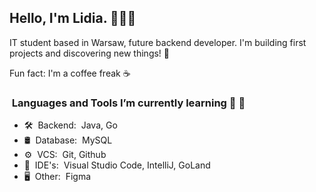 

<h2> Hello, I'm Lidia.  👩🏼‍💻 </h2>

IT student based in Warsaw, future backend developer.
I'm building first projects and discovering new things! 💫 

Fun fact: I'm a coffee freak ☕️ 

<h3>&nbsp;Languages and Tools I’m currently learning 🌱 👀 </h3>

- 🛠 &nbsp;Backend:&nbsp; Java, Go
- 🛢 &nbsp;Database:&nbsp; MySQL
- ⚙️ &nbsp;VCS: &nbsp;Git, Github
- 🔧 &nbsp;IDE's:&nbsp; Visual Studio Code, IntelliJ, GoLand
- 🖥 &nbsp;Other:&nbsp; Figma


<br/>
